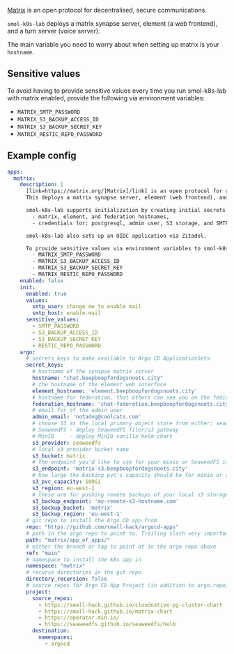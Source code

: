 [Matrix](https://matrix.org/) is an open protocol for decentralised, secure communications. 

`smol-k8s-lab` deploys a matrix synapse server, element (a web frontend), and a turn server (voice server).

The main variable you need to worry about when setting up matrix is your `hostname`.

## Sensitive values

To avoid having to provide sensitive values every time you run smol-k8s-lab with matrix enabled, provide the following via environment variables:

- `MATRIX_SMTP_PASSWORD`
- `MATRIX_S3_BACKUP_ACCESS_ID`
- `MATRIX_S3_BACKUP_SECRET_KEY`
- `MATRIX_RESTIC_REPO_PASSWORD`

## Example config

```yaml
apps:
  matrix:
    description: |
      [link=https://matrix.org/]Matrix[/link] is an open protocol for decentralised, secure communications.
      This deploys a matrix synapse server, element (web frontend), and turn server (voice)

      smol-k8s-lab supports initialization by creating initial secrets for your:
        - matrix, element, and federation hostnames, 
        - credentials for: postgresql, admin user, S3 storage, and SMTP

      smol-k8s-lab also sets up an OIDC application via Zitadel.

      To provide sensitive values via environment variables to smol-k8s-lab use:
        - MATRIX_SMTP_PASSWORD
        - MATRIX_S3_BACKUP_ACCESS_ID
        - MATRIX_S3_BACKUP_SECRET_KEY
        - MATRIX_RESTIC_REPO_PASSWORD
    enabled: false
    init:
      enabled: true
      values:
        smtp_user: change me to enable mail
        smtp_host: enable.mail
      sensitive_values:
        - SMTP_PASSWORD
        - S3_BACKUP_ACCESS_ID
        - S3_BACKUP_SECRET_KEY
        - RESTIC_REPO_PASSWORD
    argo:
      # secrets keys to make available to Argo CD ApplicationSets
      secret_keys:
        # hostname of the synapse matrix server
        hostname: "chat.beepboopfordogsnoots.city"
        # the hostname of the element web interface
        element_hostname: 'element.beepboopfordogsnoots.city'
        # hostname for federation, that others can see you on the fediverse
        federation_hostname: 'chat-federation.beepboopfordogsnoots.city'
        # email for of the admin user
        admin_email: 'notadog@coolcats.com'
        # choose S3 as the local primary object store from either: seaweedfs, or minio
        # SeaweedFS - deploy SeaweedFS filer/s3 gateway
        # MinIO     - deploy MinIO vanilla helm chart
        s3_provider: seaweedfs
        # local s3 provider bucket name
        s3_bucket: matrix
        # the endpoint you'd like to use for your minio or SeaweedFS instance
        s3_endpoint: 'matrix-s3.beepboopfordogsnoots.city'
        # how large the backing pvc's capacity should be for minio or seaweedfs
        s3_pvc_capacity: 100Gi
        s3_region: eu-west-1
        # these are for pushing remote backups of your local s3 storage, for speed and cost optimization
        s3_backup_endpoint: 'my-remote-s3-hostname.com'
        s3_backup_bucket: 'matrix'
        s3_backup_region: 'eu-west-1'
      # git repo to install the Argo CD app from
      repo: "https://github.com/small-hack/argocd-apps"
      # path in the argo repo to point to. Trailing slash very important!
      path: "matrix/app_of_apps/"
      # either the branch or tag to point at in the argo repo above
      ref: "main"
      # namespace to install the k8s app in
      namespace: "matrix"
      # recurse directories in the git repo
      directory_recursion: false
      # source repos for Argo CD App Project (in addition to argo.repo)
      project:
        source_repos:
          - https://small-hack.github.io/cloudnative-pg-cluster-chart
          - https://small-hack.github.io/matrix-chart
          - https://operator.min.io/
          - https://seaweedfs.github.io/seaweedfs/helm
        destination:
          namespaces:
            - argocd
```
